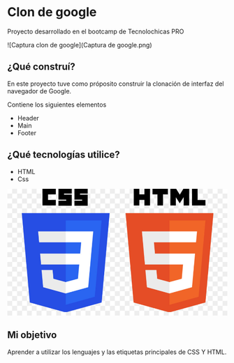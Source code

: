 
# Clon de google

Proyecto desarrollado en el bootcamp de Tecnolochicas PRO

![Captura clon de google](Captura de google.png)

## ¿Qué construí?
En este proyecto tuve como próposito construir la clonación de interfaz del navegador de Google.

Contiene los siguientes elementos
* Header
* Main
* Footer

## ¿Qué tecnologías utilice?
* HTML
* Css

![Logo](https://raw.githubusercontent.com/diegoAlex24/HTML-CSS-examples/master/html-css-logo.jpg)

## Mi objetivo
Aprender a utilizar los lenguajes y las etiquetas principales de CSS Y HTML.
